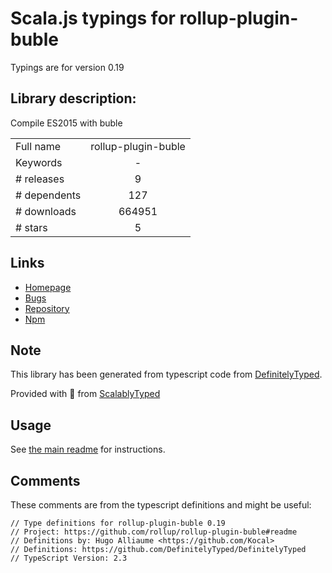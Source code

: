 
# Scala.js typings for rollup-plugin-buble

Typings are for version 0.19

## Library description:
Compile ES2015 with buble

|                    |                 |
| ------------------ | :-------------: |
| Full name          | rollup-plugin-buble |
| Keywords           | - |
| # releases         | 9 |
| # dependents       | 127 |
| # downloads        | 664951 |
| # stars            | 5 |

## Links
- [Homepage](https://github.com/rollup/rollup-plugin-buble#readme)
- [Bugs](https://github.com/rollup/rollup-plugin-buble/issues)
- [Repository](https://github.com/rollup/rollup-plugin-buble)
- [Npm](https://www.npmjs.com/package/rollup-plugin-buble)
    


## Note
This library has been generated from typescript code from [DefinitelyTyped](https://definitelytyped.org).

Provided with :purple_heart: from [ScalablyTyped](https://github.com/oyvindberg/ScalablyTyped)

## Usage
See [the main readme](../../readme.md) for instructions.

## Comments

These comments are from the typescript definitions and might be useful:
```
// Type definitions for rollup-plugin-buble 0.19
// Project: https://github.com/rollup/rollup-plugin-buble#readme
// Definitions by: Hugo Alliaume <https://github.com/Kocal>
// Definitions: https://github.com/DefinitelyTyped/DefinitelyTyped
// TypeScript Version: 2.3

```

